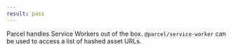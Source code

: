 ```yaml
---
result: pass
---
```


Parcel handles Service Workers out of the box. `@parcel/service-worker` can be used to access a list of hashed asset URLs.
